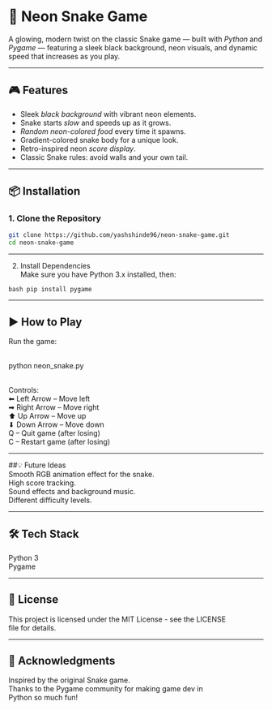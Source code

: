 # 🐍 Neon Snake Game

A glowing, modern twist on the classic Snake game — built with *Python* and *Pygame* — featuring a sleek black background, neon visuals, and dynamic speed that increases as you play.

---

## 🎮 Features
- Sleek *black background* with vibrant neon elements.
- Snake starts *slow* and speeds up as it grows.
- *Random neon-colored food* every time it spawns.
- Gradient-colored snake body for a unique look.
- Retro-inspired neon *score display*.
- Classic Snake rules: avoid walls and your own tail.

---

## 📦 Installation

### 1. Clone the Repository
```bash
git clone https://github.com/yashshinde96/neon-snake-game.git
cd neon-snake-game
```

---

2. Install Dependencies<br>
Make sure you have Python 3.x installed, then:

```bash pip install pygame```

---  

## ▶ How to Play<br>
Run the game:<br><br>

python neon_snake.py<br><br>

Controls:<br>
⬅ Left Arrow – Move left<br>
➡ Right Arrow – Move right<br>
⬆ Up Arrow – Move up<br>
⬇ Down Arrow – Move down<br>
Q – Quit game (after losing)<br>
C – Restart game (after losing)<br>

---

##💡 Future Ideas<br>
Smooth RGB animation effect for the snake.<br>
High score tracking.<br>
Sound effects and background music.<br>
Different difficulty levels.

---

## 🛠 Tech Stack<br>
Python 3<br>
Pygame

---

## 📜 License<br>
This project is licensed under the MIT License - see the LICENSE file for details.

---

## 🙌 Acknowledgments<br>
Inspired by the original Snake game.<br>
Thanks to the Pygame community for making game dev in Python so much fun!

